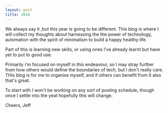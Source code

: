 ```yaml
---
layout: post
title: 2016
---
```


We always say it ,but this year is going to be different. This blog is where I will collect my thoughts about harnessing the the power of technology, automation with the spirit of minimalism to build a happy healthy life.

Part of this is learning new skills, or using ones I've already learnt but have yet to put to good use.

Primarily i'm focused on myself in this endeavour, so I may stray further from how others would define the boundaries of tech, but I don't really care. THis blog is for me to organise myself, and if others can benefit from it also that's great.

To start with I won't be working on any sort of posting schedule, though once I settle into the yeat hopefully this will change.

Cheers,
Jeff

